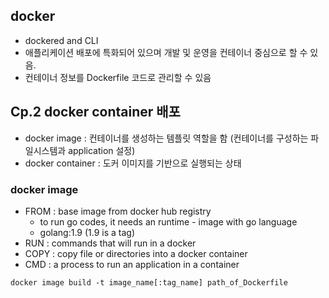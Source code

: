 ## docker

* dockered and CLI 
* 애플리케이션 배포에 특화되어 있으며 개발 및 운영을 컨테이너 중심으로 할 수 있음.
* 컨테이너 정보를 Dockerfile 코드로 관리할 수 있음 


## Cp.2 docker container 배포

* docker image : 컨테이너를 생성하는 템플릿 역할을 함 (컨테이너를 구성하는 파일시스템과 application 설정)
* docker container : 도커 이미지를 기반으로 실행되는 상태 

### docker image
* FROM : base image from docker hub registry 
  * to run go codes, it needs an runtime - image with go language
  * golang:1.9 (1.9 is a tag)
* RUN : commands that will run in a docker 
* COPY : copy file or directories into a docker container 
* CMD : a process to run an application in a container 
```
docker image build -t image_name[:tag_name] path_of_Dockerfile

```


  
 
